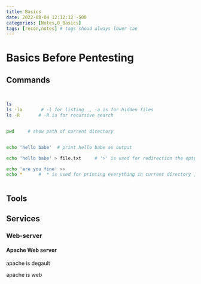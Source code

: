 ```yaml
---
title: Basics
date: 2022-08-04 12:12:12 -500
categories: [Notes,0_Basics]
tags: [recon,notes] # tags shoud always lower cae
---
```

# Basics Before Pentesting

## Commands

```bash


ls
ls -la       # -l for listing  , -a is for hidden files
ls -R       # -R is for recursive search


pwd     # show path of current directory


echo 'hello babe'  # print hello babe as output

echo 'hello babe' > file.txt     # '>' is used for redirection the optput in a file "file.txt" 

echo 'are you fine' >> 
echo *      #  * is used for printing everything in current directory , i mention this because sometime in CTF you dont have the permition for ls so we can use echo * as well  :)



```


## Tools

## Services

### Web-server

#### **Apache Web server**

apache is  degault 

apache is web


